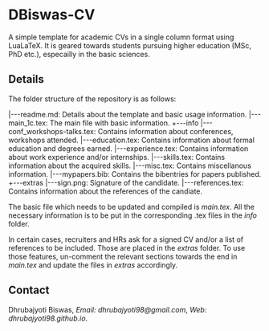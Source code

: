 # DBiswas-CV

A simple template for academic CVs in a single column format using LuaLaTeX. It is geared towards students pursuing higher education (MSc, PhD etc.), especailly in the basic sciences.

## Details

The folder structure of the repository is as follows:

|---readme.md: Details about the template and basic usage information.
|---main_1c.tex: The main file with basic information.
+---info
    |---conf_workshops-talks.tex: Contains information about conferences, workshops attended.
    |---education.tex: Contains information about formal education and degrees earned.
    |---experience.tex: Contains information about work experience and/or internships.
    |---skills.tex: Contains information about the acquired skills.
    |---misc.tex: Contains miscellanous information.
    |---mypapers.bib: Contains the bibentries for papers published.
+---extras
    |---sign.png: Signature of the candidate.
    |---references.tex: Contains information about the references of the candiate.

The basic file which needs to be updated and compiled is _main.tex_. All the necessary information is to be put in the corresponding .tex files in the _info_ folder. 

In certain cases, recruiters and HRs ask for a signed CV and/or a list of references to be included. Those are placed in the _extras_ folder. To use those features, un-comment the relevant sections towards the end in _main.tex_ and update the files in _extras_ accordingly.

## Contact

Dhrubajyoti Biswas, _Email: dhrubajyoti98@gmail.com_, _Web: dhrubajyoti98.github.io_.